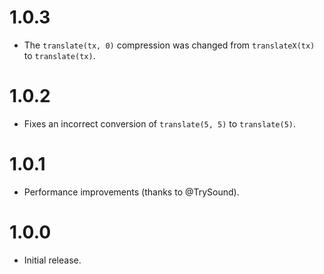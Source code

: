 # 1.0.3

* The `translate(tx, 0)` compression was changed from `translateX(tx)`
  to `translate(tx)`.

# 1.0.2

* Fixes an incorrect conversion of `translate(5, 5)` to `translate(5)`.

# 1.0.1

* Performance improvements (thanks to @TrySound).

# 1.0.0

* Initial release.
